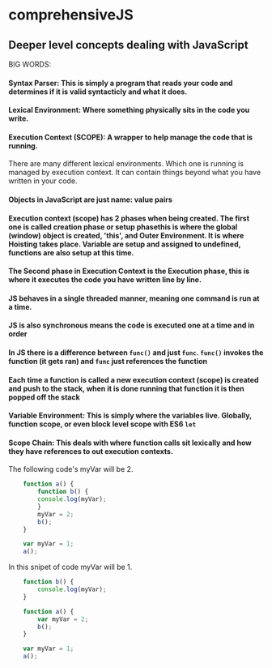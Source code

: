 # comprehensiveJS
## Deeper level concepts dealing with JavaScript
BIG WORDS:

#### Syntax Parser: This is simply a program that reads your code and determines if it is valid syntacticly and what it does. 

#### Lexical Environment: Where something physically sits in the code you write.
 
#### Execution Context (SCOPE): A wrapper to help manage the code that is running.
There are many different lexical environments. Which one is running is managed by execution context. It can contain things beyond what you have written in your code.
    
#### Objects in JavaScript are just name: value pairs

#### Execution context (scope) has 2 phases when being created. The first one is called creation phase or setup phasethis is where the global (window) object is created, 'this', and Outer Environment. It is where Hoisting takes place. Variable are setup and assigned to undefined, functions are also setup at this time.

#### The Second phase in Execution Context is the Execution phase, this is where it executes the code you have written line by line.

#### JS behaves in a single threaded manner, meaning one command is run at a time.

#### JS is also synchronous means the code is executed one at a time and in order

#### In JS there is a difference between `func()` and just `func`. `func()` invokes the function (it gets ran) and `func` just references the function

#### Each time a function is called a new execution context (scope) is created and push to the stack, when it is done running that function it is then popped off the stack

#### Variable Environment: This is simply where the variables live. Globally, function scope, or even block level scope with ES6 `let`

#### Scope Chain: This deals with where function calls sit lexically and how they have references to out execution contexts.

The following code's myVar will be 2.

```javascript
	function a() {
	    function b() {
		console.log(myVar);
	    }
	    myVar = 2;
	    b();
	}

	var myVar = 1;
	a(); 
```
In this snipet of code myVar will be 1.
```javascript
	function b() {
		console.log(myVar);
	}

	function a() {
		var myVar = 2;
		b();
	}

	var myVar = 1;
	a();
```
